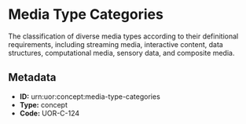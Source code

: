 # Media Type Categories

The classification of diverse media types according to their definitional requirements, including streaming media, interactive content, data structures, computational media, sensory data, and composite media.

## Metadata

- **ID:** urn:uor:concept:media-type-categories
- **Type:** concept
- **Code:** UOR-C-124
